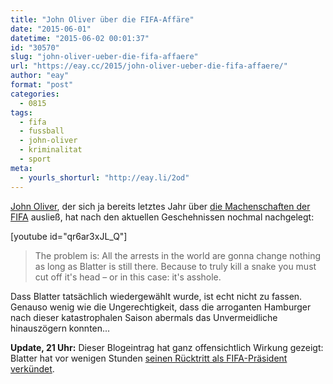 ```yaml
---
title: "John Oliver über die FIFA-Affäre"
date: "2015-06-01"
datetime: "2015-06-02 00:01:37"
id: "30570"
slug: "john-oliver-ueber-die-fifa-affaere"
url: "https://eay.cc/2015/john-oliver-ueber-die-fifa-affaere/"
author: "eay"
format: "post"
categories:
  - 0815
tags:
  - fifa
  - fussball
  - john-oliver
  - kriminalitat
  - sport
meta:
  - yourls_shorturl: "http://eay.li/2od"
---
```


[John Oliver](http://en.wikipedia.org/wiki/John_Oliver_%28comedian%29), der sich ja bereits letztes Jahr über [die Machenschaften der FIFA](//eay.cc/2014/die-machenschaften-der-fifa/) ausließ, hat nach den aktuellen Geschehnissen nochmal nachgelegt:

\[youtube id="qr6ar3xJL\_Q"\]

> The problem is: All the arrests in the world are gonna change nothing as long as Blatter is still there. Because to truly kill a snake you must cut off it's head – or in this case: it's asshole.

Dass Blatter tatsächlich wiedergewählt wurde, ist echt nicht zu fassen. Genauso wenig wie die Ungerechtigkeit, dass die arroganten Hamburger nach dieser katastrophalen Saison abermals das Unvermeidliche hinauszögern konnten...

**Update, 21 Uhr:** Dieser Blogeintrag hat ganz offensichtlich Wirkung gezeigt: Blatter hat vor wenigen Stunden [seinen Rücktritt als FIFA-Präsident verkündet](http://www.spiegel.de/sport/fussball/joseph-blatter-fifa-boss-tritt-zurueck-a-1036847.html).
